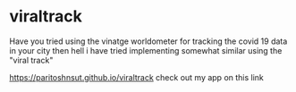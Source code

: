 # viraltrack
Have you tried using the vinatge worldometer for tracking the covid 19 data in your city then hell i have tried implementing somewhat similar using the "viral track"

https://paritoshnsut.github.io/viraltrack
check out my app on this link
